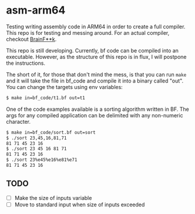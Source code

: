 # asm-arm64
Testing writing assembly code in ARM64 in order to create a full compiler. This repo is for testing and messing around. For an actual compiler, checkout [BrainF**k](https://github.com/coopstools/brainf-k).

This repo is still developing. Currently, bf code can be compiled into an executable. However, as the structure of this repo is in flux, I will postpone the instructions.

The short of it, for those that don't mind the mess, is that you can run `make` and it will take the file in bf_code and compile it into a binary called "out". You can change the targets using env variables:

```bash
$ make in=bf_code/t1.bf out=t1
```

One of the code examples available is a sorting algorithm written in BF. The args for any compiled application can be delimited with any non-numeric character.

```bash
$ make in=bf_code/sort.bf out=sort
$ ./sort 23,45,16,81,71
81 71 45 23 16
$ ./sort 23 45 16 81 71
81 71 45 23 16
$ ./sort 23%e45%e16%e81%e71
81 71 45 23 16 
```

## TODO

- [ ] Make the size of inputs variable
- [ ] Move to standard input when size of inputs exceeded
